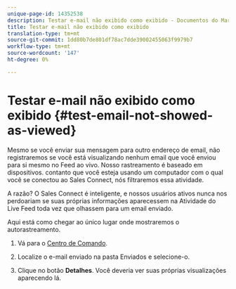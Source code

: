 ```yaml
---
unique-page-id: 14352538
description: Testar e-mail não exibido como exibido - Documentos do Marketing - Documentação do produto
title: Testar e-mail não exibido como exibido
translation-type: tm+mt
source-git-commit: 1dd80b7de801df78ac7dde39002455063f9979b7
workflow-type: tm+mt
source-wordcount: '147'
ht-degree: 0%

---
```



# Testar e-mail não exibido como exibido {#test-email-not-showed-as-viewed}

Mesmo se você enviar sua mensagem para outro endereço de email, não registraremos se você está visualizando nenhum email que você enviou para si mesmo no Feed ao vivo. Nosso rastreamento é baseado em dispositivos. contanto que você esteja usando um computador com o qual você se conectou ao Sales Connect, nós filtraremos essa atividade.

A razão? O Sales Connect é inteligente, e nossos usuários ativos nunca nos perdoariam se suas próprias informações aparecessem na Atividade do Live Feed toda vez que olhassem para um email enviado.

Aqui está como chegar ao único lugar onde mostraremos o autorastreamento.

1. Vá para o [Centro de Comando](https://toutapp.com/).

1. Localize o e-mail enviado na pasta Enviados e selecione-o.

1. Clique no botão **Detalhes**. Você deveria ver suas próprias visualizações aparecendo lá.
